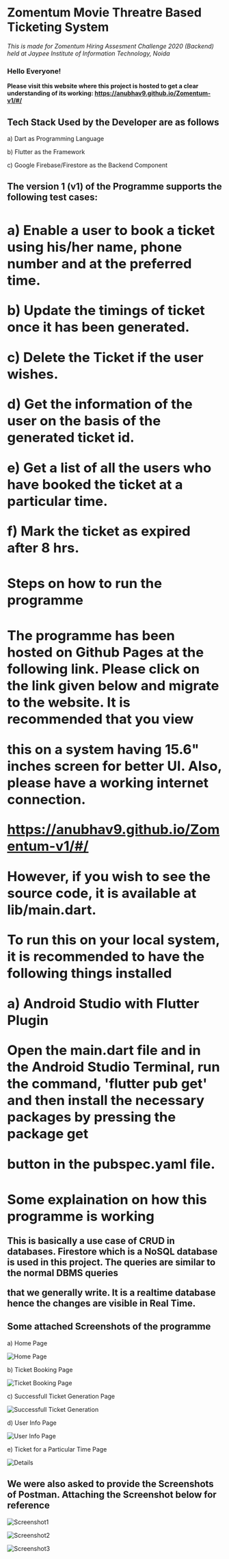 <h1>Zomentum Movie Threatre Based Ticketing System</h1>

*This is made for Zomentum Hiring Assesment Challenge 2020 (Backend) held at Jaypee Institute of Information Technology, Noida*

<h3>Hello Everyone!</h3>

**Please visit this website where this project is hosted to get a clear understanding of its working: https://anubhav9.github.io/Zomentum-v1/#/**



**<h2>Tech Stack Used by the Developer are as follows</h2>**

a) Dart as Programming Language

b) Flutter as the Framework

c) Google Firebase/Firestore as the Backend Component

**<h2>The version 1 (v1) of the Programme supports the following test cases:<h2>**

a) Enable a user to book a ticket using his/her name, phone number and at the preferred time.

b) Update the timings of ticket once it has been generated.

c) Delete the Ticket if the user wishes.

d) Get the information of the user on the basis of the generated ticket id.

e) Get a list of all the users who have booked the ticket at a particular time.

f) Mark the ticket as expired after 8 hrs.


<h2>Steps on how to run the programme<h2>

The programme has been hosted on Github Pages at the following link. Please click on the link given below and migrate to the website. It is recommended that you view

this on a system having 15.6" inches screen for better UI. Also, please have a working internet connection.

https://anubhav9.github.io/Zomentum-v1/#/

However, if you wish to see the source code, it is available at lib/main.dart.

To run this on your local system, it is recommended to have the following things installed

a) Android Studio with Flutter Plugin

Open the main.dart file and in the Android Studio Terminal, run the command, 'flutter pub get' and then install the necessary packages by pressing the package get 

button in the pubspec.yaml file.

<h2>Some explaination on how this programme is working</h2>

This is basically a use case of CRUD in databases. Firestore which is a NoSQL database is used in this project. The queries are similar to the normal DBMS queries

that we generally write. It is a realtime database hence the changes are visible in Real Time.


<h2>Some attached Screenshots of the programme</h2>

a) Home Page


![Home Page](https://github.com/Anubhav9/Zomentum-v1/blob/master/images/Screenshot_2020-08-30_23-46-07.png)


b) Ticket Booking Page


![Ticket Booking Page](https://github.com/Anubhav9/Zomentum-v1/blob/master/images/Screenshot_2020-08-30_23-46-38.png)


c)  Successfull Ticket Generation Page


![Successfull Ticket Generation](https://github.com/Anubhav9/Zomentum-v1/blob/master/images/Screenshot_2020-08-30_23-46-46.png)

d) User Info Page

![User Info Page](https://github.com/Anubhav9/Zomentum-v1/blob/master/images/Screenshot_2020-08-30_23-50-49.png)

e) Ticket for a Particular Time Page

![Details](https://github.com/Anubhav9/Zomentum-v1/blob/master/images/Screenshot_2020-08-30_23-51-34.png)


<h2>We were also asked to provide the Screenshots of Postman. Attaching the Screenshot below for reference</h2>

![Screenshot1](https://github.com/Anubhav9/Zomentum-v1/blob/master/images/Screenshot_2020-08-30_18-08-10.png)

![Screenshot2](https://github.com/Anubhav9/Zomentum-v1/blob/master/images/Screenshot_2020-08-30_17-29-11.png)

![Screenshot3](https://github.com/Anubhav9/Zomentum-v1/blob/master/images/Screenshot_2020-08-30_18-08-30.png)



